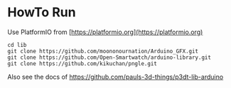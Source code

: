 # HowTo Run

Use PlatformIO from [https://platformio.org](https://platformio.org)

    cd lib
    git clone https://github.com/moononournation/Arduino_GFX.git
    git clone https://github.com/Open-Smartwatch/arduino-library.git
    git clone https://github.com/kikuchan/pngle.git

Also see the docs of https://github.com/pauls-3d-things/p3dt-lib-arduino